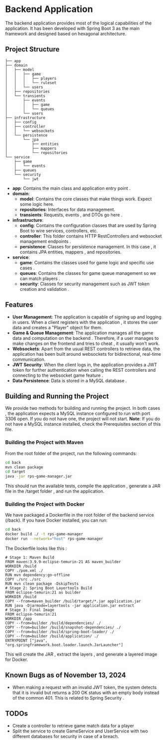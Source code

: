 # Backend Application

The backend application provides most of the logical capabilities of the application. It has been developed with Spring Boot 3 as the main framework and designed based on hexagonal architecture.

## Project Structure

```
├── app
├── domain
│   ├── model
│   │   ├── game
│   │   │   ├── players
│   │   │   └── ruleset
│   │   └── users
│   ├── repositories
│   └── transients
│       ├── events
│       │   ├── game
│       │   └── queues
│       └── users
├── infrastructure
│   ├── config
│   ├── controller
│   │   └── websockets
│   └── persistence
│       └── jpa
│           ├── entities
│           ├── mappers
│           └── repositories
└── service
    ├── game
    │   └── events
    ├── queues
    └── security
        └── jwt
```


- **app**: Contains the main class and application entry point .
- **domain**:
    - **model**: Contains the core classes that make things work. Expect some logic here.
    - **repositories**: Interfaces for data management.
    - **transients**: Requests, events , and DTOs go here .
- **infrastructure**:
    - **config**: Contains the configuration classes that are used by Spring Boot to wire services, controllers, etc.
    - **controller**: This folder contains HTTP RestControllers and websocket management endpoints .
    - **persistence**: Classes for persistence management. In this case , it contains JPA entities, mappers , and repositories.
- **service**:
    - **game**: Contains the classes used for game logic and specific use cases .
    - **queues**: Contains the classes for game queue management so we can match players .
    - **security**: Classes for security management such as JWT token creation and validation .

## Features

- **User Management**: The application is capable of signing up and logging in users. When a client registers with the application , it stores the user data and creates a "Player" object for them.
- **Game & Queue Management**: The application manages all the game data and computation on the backend . Therefore, if a user manages to make changes on the frontend and tries to cheat , it usually won't work.
- **Websockets**: Apart from the usual REST controllers to retrieve data, the application has been built around websockets for bidirectional, real-time communication.
- **JWT Security**: When the client logs in, the application provides a JWT token for further authentication when calling the REST controllers and connecting to the websocket game feature .
- **Data Persistence**: Data is stored in a MySQL database .
## Building and Running the Project

We provide two methods for building and running the project. In both cases , the application expects a MySQL instance configured to run with port 3306 open. If you do not have one, the project will not start.
**Note**: If you do not have a MySQL instance installed, check the Prerequisites section of this file.

### Building the Project with Maven

From the root folder of the project, run the following commands:
```bash
cd back
mvn clean package
cd target
java -jar rps-game-manager.jar
```
This should run the available tests, compile the application , generate a JAR file in the /target folder , and run the application.

### Building the Project with Docker

We have packaged a Dockerfile in the root folder of the backend service (/back). If you have Docker installed, you can run:
```bash
cd back
docker build ./ -t rps-game-manager
docker run --network="host" rps-game-manager
```
The Dockerfile looks like this :
```docker
# Stage 1: Maven Build
FROM maven:3.9.9-eclipse-temurin-21 AS maven_builder
WORKDIR /build
COPY ./pom.xml ./
RUN mvn dependency:go-offline
COPY ./src ./src
RUN mvn clean package -DskipTests
# Stage 2: Spring Boot Layertools Build
FROM eclipse-temurin:21 as builder
WORKDIR /build
COPY --from=maven_builder /build/target/*.jar application.jar
RUN java -Djarmode=layertools -jar application.jar extract
# Stage 3: Final Image
FROM eclipse-temurin:21
WORKDIR /app
COPY --from=builder /build/dependencies/ ./
COPY --from=builder /build/snapshot-dependencies/ ./
COPY --from=builder /build/spring-boot-loader/ ./
COPY --from=builder /build/application/ ./
ENTRYPOINT ["java", "org.springframework.boot.loader.launch.JarLauncher"]
```
This will create the JAR , extract the layers , and generate a layered image for Docker.

## Known Bugs as of November 13, 2024

- When making a request with an invalid JWT token, the system detects that it is invalid but returns a 200 OK status with an empty body instead of the common 401. This is related to Spring Security .

## TODOs

- Create a controller to retrieve game match data for a player
- Split the service to create GameService and UserService with two different databases for security in case of a breach.